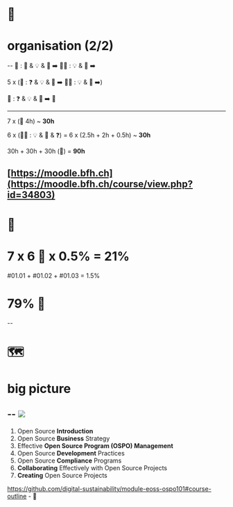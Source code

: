 # 🧱
# organisation (2/2)
--
🤝 : 🧱 & 💡 & 💪 ➡️ 🧑‍🎓 : 💡 & 💪 ➡️

5 x (🤝 : ❓ & 💡 & 💪 ➡️ 🧑‍🎓 : 💡 & 💪 ➡️)

🤝 : ❓ & 💡 & 💪 ➡️ 💯
___
7 x (🤝 4h) ~ **30h**

6 x (🧑‍🎓 : 💡 & 💪 & ❓) = 6 x (2.5h + 2h + 0.5h) ~ **30h**

30h + 30h + 30h (💯) = **90h**

[https://moodle.bfh.ch](https://moodle.bfh.ch/course/view.php?id=34803)
--
# 💯
# 7 x 6 💪 x 0.5% = 21%

#01.01 + #01.02 + #01.03 = 1.5%

# 79% 📕
--
# 🗺️
# big picture
--
![](https://github.com/digital-sustainability/module-eoss-ospo101/raw/main/ospo101.svg)
--
1. Open Source **Introduction**
2. Open Source **Business** Strategy
3. Effective **Open Source Program (OSPO) Management**
4. Open Source **Development** Practices
5. Open Source **Compliance** Programs
6. **Collaborating** Effectively with Open Source Projects
7. **Creating** Open Source Projects

https://github.com/digital-sustainability/module-eoss-ospo101#course-outline - 🦮